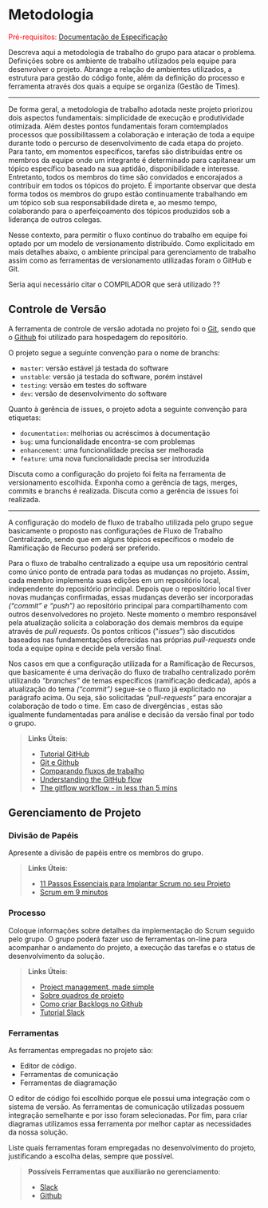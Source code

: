 
# Metodologia

<span style="color:red">Pré-requisitos: <a href="2-Especificação do Projeto.md"> Documentação de Especificação</a></span>

Descreva aqui a metodologia de trabalho do grupo para atacar o problema. Definições sobre os ambiente de trabalho utilizados pela  equipe para desenvolver o projeto. Abrange a relação de ambientes utilizados, a estrutura para gestão do código fonte, além da definição do processo e ferramenta através dos quais a equipe se organiza (Gestão de Times).

-------------
De forma geral, a metodologia de trabalho adotada neste projeto priorizou dois aspectos fundamentais: simplicidade de execução e produtividade otimizada. Além destes pontos fundamentais foram comtemplados processos que possibilitassem a colaboração e interação de toda a equipe durante todo o percurso de desenvolvimento de cada etapa do projeto. Para tanto, em momentos específicos, tarefas são distribuídas entre os membros da equipe onde um integrante é determinado para capitanear um tópico específico baseado na sua aptidão, disponibilidade e interesse. Entretanto, todos os membros do time são convidados e encorajados a contribuir em todos os tópicos do projeto. É importante observar que desta forma todos os membros do grupo estão continuamente trabalhando em um tópico sob sua responsabilidade direta e, ao mesmo tempo, colaborando para o aperfeiçoamento dos tópicos produzidos sob a liderança de outros colegas.

Nesse contexto, para permitir o fluxo contínuo do trabalho em equipe foi optado por um modelo de versionamento distribuído. Como explicitado em mais detalhes abaixo, o ambiente principal para gerenciamento de trabalho assim como as ferramentas de versionamento utilizadas foram o GitHub e Git.


Seria aqui necessário citar o COMPILADOR que será utilizado ??




## Controle de Versão

A ferramenta de controle de versão adotada no projeto foi o
[Git](https://git-scm.com/), sendo que o [Github](https://github.com)
foi utilizado para hospedagem do repositório.

O projeto segue a seguinte convenção para o nome de branchs:

- `master`: versão estável já testada do software
- `unstable`: versão já testada do software, porém instável
- `testing`: versão em testes do software
- `dev`: versão de desenvolvimento do software

Quanto à gerência de issues, o projeto adota a seguinte convenção para
etiquetas:

- `documentation`: melhorias ou acréscimos à documentação
- `bug`: uma funcionalidade encontra-se com problemas
- `enhancement`: uma funcionalidade precisa ser melhorada
- `feature`: uma nova funcionalidade precisa ser introduzida

Discuta como a configuração do projeto foi feita na ferramenta de versionamento escolhida. Exponha como a gerência de tags, merges, commits e branchs é realizada. Discuta como a gerência de issues foi realizada.


---------------
A configuração do modelo de fluxo de trabalho utilizada pelo grupo segue basicamente o proposto nas configurações de Fluxo de Trabalho Centralizado, sendo que em alguns tópicos específicos o modelo de Ramificação de Recurso poderá ser preferido.

Para o fluxo de trabalho centralizado a equipe usa um repositório central como único ponto de entrada para todas as mudanças no projeto. Assim, cada membro implementa suas edições em um repositório local, independente do repositório principal. Depois que o repositório local tiver novas mudanças confirmadas, essas mudanças deverão ser incorporadas _(“commit” e “push”)_ ao repositório principal para compartilhamento com outros desenvolvedores no projeto. Neste momento o membro responsável pela atualização solicita a colaboração dos demais membros da equipe através de _pull requests_. Os pontos críticos ("_issues_") são discutidos baseados nas fundamentações oferecidas nas próprias _pull-requests_ onde toda a equipe opina e decide pela versão final.

Nos casos em que a configuração utilizada for a Ramificação de Recursos, que basicamente é uma derivação do fluxo de trabalho centralizado porém utilizando _“branches”_ de temas específicos (ramificação dedicada), após a atualização do tema _(“commit”)_ segue-se o fluxo já explicitado no parágrafo acima. Ou seja, são solicitadas _“pull-requests”_ para encorajar a colaboração de todo o time. Em caso de divergências , estas são igualmente fundamentadas para análise e decisão da versão final por todo o grupo.





> **Links Úteis**:
> - [Tutorial GitHub](https://guides.github.com/activities/hello-world/)
> - [Git e Github](https://www.youtube.com/playlist?list=PLHz_AreHm4dm7ZULPAmadvNhH6vk9oNZA)
>  - [Comparando fluxos de trabalho](https://www.atlassian.com/br/git/tutorials/comparing-workflows)
> - [Understanding the GitHub flow](https://guides.github.com/introduction/flow/)
> - [The gitflow workflow - in less than 5 mins](https://www.youtube.com/watch?v=1SXpE08hvGs)

## Gerenciamento de Projeto

### Divisão de Papéis

Apresente a divisão de papéis entre os membros do grupo.

> **Links Úteis**:
> - [11 Passos Essenciais para Implantar Scrum no seu 
> Projeto](https://mindmaster.com.br/scrum-11-passos/)
> - [Scrum em 9 minutos](https://www.youtube.com/watch?v=XfvQWnRgxG0)

### Processo

Coloque  informações sobre detalhes da implementação do Scrum seguido pelo grupo. O grupo poderá fazer uso de ferramentas on-line para acompanhar o andamento do projeto, a execução das tarefas e o status de desenvolvimento da solução.
 
> **Links Úteis**:
> - [Project management, made simple](https://github.com/features/project-management/)
> - [Sobre quadros de projeto](https://docs.github.com/pt/github/managing-your-work-on-github/about-project-boards)
> - [Como criar Backlogs no Github](https://www.youtube.com/watch?v=RXEy6CFu9Hk)
> - [Tutorial Slack](https://slack.com/intl/en-br/)

### Ferramentas

As ferramentas empregadas no projeto são:

- Editor de código.
- Ferramentas de comunicação
- Ferramentas de diagramação

O editor de código foi escolhido porque ele possui uma integração com o
sistema de versão. As ferramentas de comunicação utilizadas possuem
integração semelhante e por isso foram selecionadas. Por fim, para criar
diagramas utilizamos essa ferramenta por melhor captar as
necessidades da nossa solução.

Liste quais ferramentas foram empregadas no desenvolvimento do projeto, justificando a escolha delas, sempre que possível.
 
> **Possíveis Ferramentas que auxiliarão no gerenciamento**: 
> - [Slack](https://slack.com/)
> - [Github](https://github.com/)

